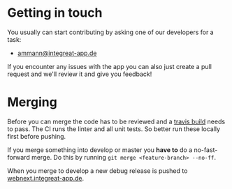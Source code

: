 # Getting in touch

You usually can start contributing by asking one of our developers for a task:
* <ammann@integreat-app.de>

If you encounter any issues with the app you can also just create a pull request and we'll review 
it and give you feedback!

# Merging
Before you can merge the code has to be reviewed and a [travis build](https://travis-ci.org/Integreat/integreat-webapp)
needs to pass.
The CI runs the linter and all unit tests. So better run these locally first before pushing.

If you merge something into develop or master you **have to** do a no-fast-forward merge.
Do this by running `git merge <feature-branch> --no-ff`.

When you merge to develop a new debug release is pushed to [webnext.integreat-app.de](https://webnext.integreat-app.de/).
